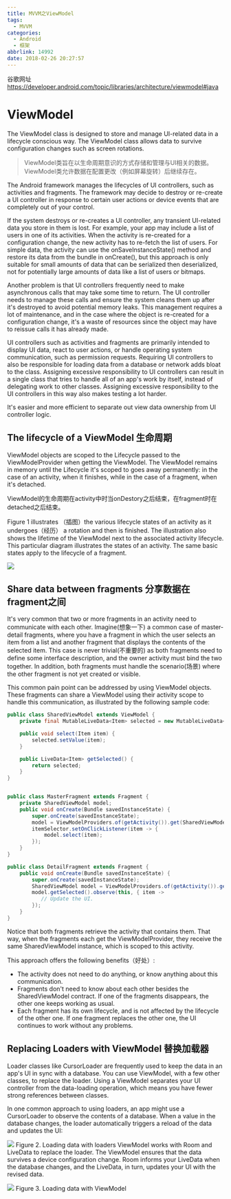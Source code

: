 ```yaml
---
title: MVVM之ViewModel
tags:
  - MVVM
categories:
  - Android
  - 框架
abbrlink: 14992
date: 2018-02-26 20:27:57
---
```


谷歌网址
https://developer.android.com/topic/libraries/architecture/viewmodel#java

# ViewModel

The ViewModel class is designed to store and manage UI-related data in a lifecycle conscious way. The ViewModel class allows data to survive configuration changes such as screen rotations.
>ViewModel类旨在以生命周期意识的方式存储和管理与UI相关的数据。 ViewModel类允许数据在配置更改（例如屏幕旋转）后继续存在。

The Android framework manages the lifecycles of UI controllers, such as activities and fragments. The framework may decide to destroy or re-create a UI controller in response to certain user actions or device events that are completely out of your control.

If the system destroys or re-creates a UI controller, any transient UI-related data you store in them is lost. For example, your app may include a list of users in one of its activities. When the activity is re-created for a configuration change, the new activity has to re-fetch the list of users. For simple data, the activity can use the onSaveInstanceState() method and restore its data from the bundle in onCreate(), but this approach is only suitable for small amounts of data that can be serialized then deserialized, not for potentially large amounts of data like a list of users or bitmaps.

Another problem is that UI controllers frequently need to make asynchronous calls that may take some time to return. The UI controller needs to manage these calls and ensure the system cleans them up after it's destroyed to avoid potential memory leaks. This management requires a lot of maintenance, and in the case where the object is re-created for a configuration change, it's a waste of resources since the object may have to reissue calls it has already made.

UI controllers such as activities and fragments are primarily intended to display UI data, react to user actions, or handle operating system communication, such as permission requests. Requiring UI controllers to also be responsible for loading data from a database or network adds bloat to the class. Assigning excessive responsibility to UI controllers can result in a single class that tries to handle all of an app's work by itself, instead of delegating work to other classes. Assigning excessive responsibility to the UI controllers in this way also makes testing a lot harder.

It's easier and more efficient to separate out view data ownership from UI controller logic.

## The lifecycle of a ViewModel  生命周期

ViewModel objects are scoped to the Lifecycle passed to the ViewModelProvider when getting the ViewModel. The ViewModel remains in memory until the Lifecycle it's scoped to goes away permanently: in the case of an activity, when it finishes, while in the case of a fragment, when it's detached.

ViewModel的生命周期在activity中时当onDestory之后结束，在fragment时在 detached之后结束。

Figure 1 illustrates （插图）the various lifecycle states of an activity as it undergoes（经历） a rotation and then is finished. The illustration also shows the lifetime of the ViewModel next to the associated activity lifecycle. This particular diagram illustrates the states of an activity. The same basic states apply to the lifecycle of a fragment.

![](https://sweetm-1256061026.cos.ap-beijing.myqcloud.com/blog/viewmodel-lifecycle.png)

## Share data between fragments  分享数据在fragment之间

It's very common that two or more fragments in an activity need to communicate with each other. Imagine(想象一下) a common case of master-detail fragments, where you have a fragment in which the user selects an item from a list and another fragment that displays the contents of the selected item. This case is never trivial(不重要的) as both fragments need to define some interface description, and the owner activity must bind the two together. In addition, both fragments must handle the scenario(场景) where the other fragment is not yet created or visible.

This common pain point can be addressed by using ViewModel objects. These fragments can share a ViewModel using their activity scope to handle this communication, as illustrated by the following sample code:

``` java
public class SharedViewModel extends ViewModel {
    private final MutableLiveData<Item> selected = new MutableLiveData<Item>();

    public void select(Item item) {
        selected.setValue(item);
    }

    public LiveData<Item> getSelected() {
        return selected;
    }
}


public class MasterFragment extends Fragment {
    private SharedViewModel model;
    public void onCreate(Bundle savedInstanceState) {
        super.onCreate(savedInstanceState);
        model = ViewModelProviders.of(getActivity()).get(SharedViewModel.class);
        itemSelector.setOnClickListener(item -> {
            model.select(item);
        });
    }
}

public class DetailFragment extends Fragment {
    public void onCreate(Bundle savedInstanceState) {
        super.onCreate(savedInstanceState);
        SharedViewModel model = ViewModelProviders.of(getActivity()).get(SharedViewModel.class);
        model.getSelected().observe(this, { item ->
           // Update the UI.
        });
    }
}
```

Notice that both fragments retrieve the activity that contains them. That way, when the fragments each get the ViewModelProvider, they receive the same SharedViewModel instance, which is scoped to this activity.

This approach offers the following benefits（好处）:

* The activity does not need to do anything, or know anything about this communication.
* Fragments don't need to know about each other besides the SharedViewModel contract. If one of the fragments disappears, the other one keeps working as usual.
* Each fragment has its own lifecycle, and is not affected by the lifecycle of the other one. If one fragment replaces the other one, the UI continues to work without any problems.

## Replacing Loaders with ViewModel  替换加载器

Loader classes like CursorLoader are frequently used to keep the data in an app's UI in sync with a database. You can use ViewModel, with a few other classes, to replace the loader. Using a ViewModel separates your UI controller from the data-loading operation, which means you have fewer strong references between classes.

In one common approach to using loaders, an app might use a CursorLoader to observe the contents of a database. When a value in the database changes, the loader automatically triggers a reload of the data and updates the UI:

![](https://sweetm-1256061026.cos.ap-beijing.myqcloud.com/blog/viewmodel-loader.png)
Figure 2. Loading data with loaders
ViewModel works with Room and LiveData to replace the loader. The ViewModel ensures that the data survives a device configuration change. Room informs your LiveData when the database changes, and the LiveData, in turn, updates your UI with the revised data.

![](https://sweetm-1256061026.cos.ap-beijing.myqcloud.com/blog/viewmodel-replace-loader.png)
Figure 3. Loading data with ViewModel